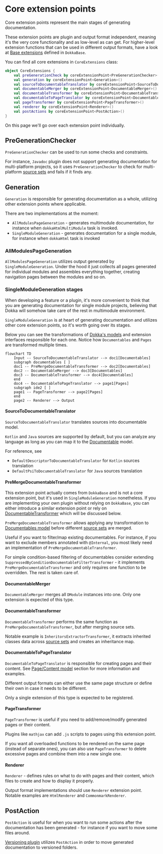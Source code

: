 # Core extension points

Core extension points represent the main stages of generating documentation. 

These extension points are plugin and output format independent, meaning it's the very core functionality and as
low-level as can get. For higher-level extension functions that can be used in different output formats, have a look at
[Base extensions](base_extensions.md) defined in `DokkaBase`.

You can find all core extensions in `CoreExtensions` class:
```kotlin
object CoreExtensions {
    val preGenerationCheck by coreExtensionPoint<PreGenerationChecker>()
    val generation by coreExtensionPoint<Generation>()
    val sourceToDocumentableTranslator by coreExtensionPoint<SourceToDocumentableTranslator>()
    val documentableMerger by coreExtensionPoint<DocumentableMerger>()
    val documentableTransformer by coreExtensionPoint<DocumentableTransformer>()
    val documentableToPageTranslator by coreExtensionPoint<DocumentableToPageTranslator>()
    val pageTransformer by coreExtensionPoint<PageTransformer>()
    val renderer by coreExtensionPoint<Renderer>()
    val postActions by coreExtensionPoint<PostAction>()
}
```

On this page we'll go over each extension point individually.

## PreGenerationChecker

`PreGenerationChecker` can be used to run some checks and constraints. 

For instance, `Javadoc` plugin does not support generating documentation for multi-platform projects, so it uses
`PreGenerationChecker` to check for multi-platform
[source sets](https://kotlinlang.org/docs/multiplatform-discover-project.html#source-sets) and fails if it finds any.

## Generation

`Generation` is responsible for generating documentation as a whole, utilizing other extension points where applicable.

There are two implementations at the moment:

* `AllModulesPageGeneration` - generates multimodule documentation, for instance when `dokkaHtmlMultiModule` task is
  invoked.
* `SingleModuleGeneration` - generates documentation for a single module, for instance when `dokkaHtml` task is invoked

### AllModulesPageGeneration

`AllModulesPageGeneration` utilizes output generated by `SingleModuleGeneration`. Under the hood it just collects all
pages generated for individual modules and assembles everything together, creating navigation pages between the
modules and so on.

### SingleModuleGeneration stages

When developing a feature or a plugin, it's more convenient to think that you are generating documentation for single
module projects, believing that Dokka will somehow take care of the rest in multimodule environment.

`SingleModuleGeneration` is at heart of generating documentation and utilizes other core extension points, so
it's worth going over its stages. 

Below you can see the transformations of [Dokka's models](../architecture_overview.md#overview-of-data-model) and 
extension interfaces responsible for each one. Notice how `Documentables` and `Pages` are transformed multiple times.

```mermaid
flowchart TD
    Input -- SourceToDocumentableTranslator --> doc1[Documentables]
    subgraph documentables [ ]
    doc1 -- PreMergeDocumentableTransformer --> doc2[Documentables]
    doc2 -- DocumentableMerger --> doc3[Documentables]
    doc3 -- DocumentableTransformer --> doc4[Documentables]
    end
    doc4 -- DocumentableToPageTranslator --> page1[Pages]
    subgraph ide2 [ ]
    page1 -- PageTransformer --> page2[Pages]
    end
    page2 -- Renderer --> Output
```

#### SourceToDocumentableTranslator

`SourceToDocumentableTranslator` translates sources into documentable model. 

`Kotlin` and `Java` sources are supported by default, but you can analyze any language as long as you can map
it to the [Documentable](../data_model/documentables.md) model.

For reference, see

* `DefaultDescriptorToDocumentableTranslator` for `Kotlin` sources translation
* `DefaultPsiToDocumentableTranslator` for `Java` sources translation

#### PreMergeDocumentableTransformer

This extension point actually comes from `DokkaBase` and is not a core extension point, but it's used in
`SingleModuleGeneration` nonetheless. If you are implementing your own plugin without relying on `DokkaBase`,
you can either introduce a similar extension point or rely on [DocumentableTransformer](#documentabletransformer) which
will be discussed below.

`PreMergeDocumentableTransformer` allows applying any transformation to 
[Documentables model](../data_model/documentables.md) before different 
[source sets](https://kotlinlang.org/docs/multiplatform-discover-project.html#source-sets) are merged. 

Useful if you want to filter/map existing documentables. For instance, if you want to exclude members annotated with
`@Internal`, you most likely need an implementation of `PreMergeDocumentableTransformer`.

For simple condition-based filtering of documentables consider extending 
`SuppressedByConditionDocumentableFilterTransformer` - it implements `PreMergeDocumentableTransformer` and only
requires one function to be overridden. The rest is taken care of.

#### DocumentableMerger

`DocumentableMerger` merges all `DModule` instances into one. Only one extension is expected of this type.

#### DocumentableTransformer

`DocumentableTransformer` performs the same function as `PreMergeDocumentableTransformer`, but after merging source
sets.

Notable example is `InheritorsExtractorTransformer`, it extracts inherited classes data across 
[source sets](https://kotlinlang.org/docs/multiplatform-discover-project.html#source-sets) and creates an inheritance
map.

#### DocumentableToPageTranslator

`DocumentableToPageTranslator` is responsible for creating pages and their content. See 
[Page/Content model](../data_model/page_content.md) section for more information and examples.

Different output formats can either use the same page structure or define their own in case it needs to be different.

Only a single extension of this type is expected to be registered. 

#### PageTransformer

`PageTransformer` is useful if you need to add/remove/modify generated pages or their content.

Plugins like `mathjax` can add `.js` scripts to pages using this extension point. 

If you want all overloaded functions to be rendered on the same page (instead of separate ones),
you can also use `PageTransformer` to delete excessive pages and combine them into a new single one.

#### Renderer

`Renderer` - defines rules on what to do with pages and their content, which files to create and how to display
it properly. 

Output format implementations should use `Renderer` extension point. Notable examples are `HtmlRenderer`
and `CommonmarkRenderer`.

## PostAction

`PostAction` is useful for when you want to run some actions after the documentation has been generated - for instance
if you want to move some files around.

[Versioning plugin](../../../user_guide/plugins/versioning-plugin.md) utilizes `PostAction` in order to move
generated documentation to versioned folders.
